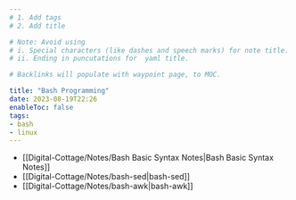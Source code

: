 ```yaml
---
# 1. Add tags
# 2. Add title

# Note: Avoid using 
# i. Special characters (like dashes and speech marks) for note title. 
# ii. Ending in puncutations for  yaml title.  

# Backlinks will populate with waypoint page, to MOC. 

title: "Bash Programming"
date: 2023-08-19T22:26
enableToc: false
tags:
- bash
- linux
---
```



- [[Digital-Cottage/Notes/Bash Basic Syntax Notes|Bash Basic Syntax Notes]]
- [[Digital-Cottage/Notes/bash-sed|bash-sed]]
- [[Digital-Cottage/Notes/bash-awk|bash-awk]]
